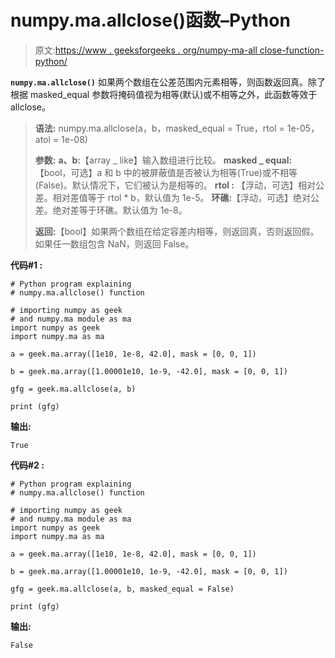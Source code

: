 # numpy.ma.allclose()函数–Python

> 原文:[https://www . geeksforgeeks . org/numpy-ma-all close-function-python/](https://www.geeksforgeeks.org/numpy-ma-allclose-function-python/)

**`numpy.ma.allclose()`** 如果两个数组在公差范围内元素相等，则函数返回真。除了根据 masked_equal 参数将掩码值视为相等(默认)或不相等之外，此函数等效于 allclose。

> **语法:** numpy.ma.allclose(a，b，masked_equal = True，rtol = 1e-05，atol = 1e-08)
> 
> **参数:**
> **a、b:**【array _ like】输入数组进行比较。
> **masked _ equal:**【bool，可选】a 和 b 中的被屏蔽值是否被认为相等(True)或不相等(False)。默认情况下，它们被认为是相等的。
> **rtol :** 【浮动，可选】相对公差。相对差值等于 rtol * b，默认值为 1e-5。
> **环礁:**【浮动，可选】绝对公差。绝对差等于环礁。默认值为 1e-8。
> 
> **返回:**【bool】如果两个数组在给定容差内相等，则返回真，否则返回假。如果任一数组包含 NaN，则返回 False。

**代码#1 :**

```
# Python program explaining
# numpy.ma.allclose() function

# importing numpy as geek 
# and numpy.ma module as ma 
import numpy as geek 
import numpy.ma as ma

a = geek.ma.array([1e10, 1e-8, 42.0], mask = [0, 0, 1])

b = geek.ma.array([1.00001e10, 1e-9, -42.0], mask = [0, 0, 1])

gfg = geek.ma.allclose(a, b)

print (gfg)
```

**输出:**

```
True

```

**代码#2 :**

```
# Python program explaining
# numpy.ma.allclose() function

# importing numpy as geek 
# and numpy.ma module as ma 
import numpy as geek 
import numpy.ma as ma

a = geek.ma.array([1e10, 1e-8, 42.0], mask = [0, 0, 1])

b = geek.ma.array([1.00001e10, 1e-9, -42.0], mask = [0, 0, 1])

gfg = geek.ma.allclose(a, b, masked_equal = False)

print (gfg)
```

**输出:**

```
False

```